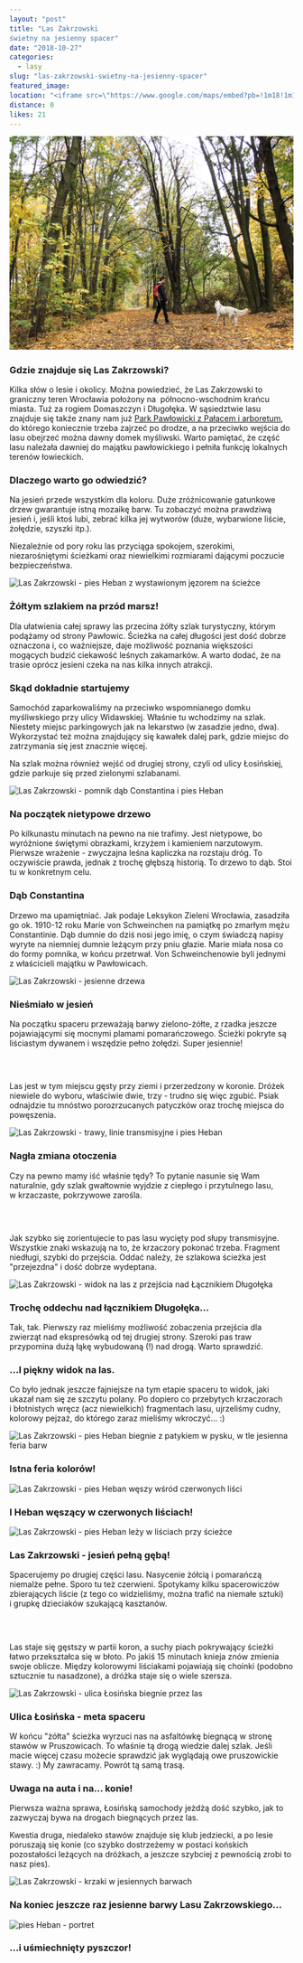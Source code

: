 ```yaml
---
layout: "post"
title: "Las Zakrzowski
świetny na jesienny spacer"
date: "2018-10-27"
categories:
  - lasy
slug: "las-zakrzowski-swietny-na-jesienny-spacer"
featured_image: 
location: "<iframe src=\"https://www.google.com/maps/embed?pb=!1m18!1m12!1m3!1d80263.3953702659!2d17.008145749585736!3d51.12411405400595!2m3!1f0!2f0!3f0!3m2!1i1024!2i768!4f13.1!3m3!1m2!1s0x0%3A0x0!2zNTHCsDEwJzE4LjciTiAxN8KwMDcnMTYuMCJF!5e0!3m2!1spl!2spl!4v1540646220601\"></iframe>"
distance: 0
likes: 21
---
```


<section class="post-section">
  <div class="post-section-photo">
    <picture>
      <source media="(min-width: 980px)" srcset="/uploads/W1siZiIsIjIwMTgvMTAvMjcvMXQ0bmVtaGFuNF9JTUdfNjA4My5qcGciXV0/IMG_6083.jpg?sha=10b4724054c9e3f3">
      <img alt="Las Zakrzowski -&nbsp;pies Heban na ścieżce" src="/assets/images/posts/2018/IMG_6083.jpg?sha=ab93a9e027b56ff5">
    </picture>
  </div>
  <div class="post-section-wrapper">
    <section class="post-section-content">
      <h1>Gdzie znajduje się Las Zakrzowski?</h1>
      <p>Kilka słów o&nbsp;lesie i&nbsp;okolicy. Można powiedzieć, że Las Zakrzowski to graniczny teren Wrocławia położony na &nbsp;północno-wschodnim krańcu miasta. Tuż za rogiem Domaszczyn i&nbsp;Długołęka. W&nbsp;sąsiedztwie lasu znajduje się także znany nam już <a href="/odkrywamy-park-we-wroclawskich-pawlowicach" target="_blank">Park Pawłowicki z&nbsp;Pałacem i&nbsp;arboretum</a>, do którego koniecznie trzeba zajrzeć po drodze, a&nbsp;na przeciwko wejścia do lasu obejrzeć można dawny domek myśliwski. Warto pamiętać, że część lasu należała dawniej do majątku pawłowickiego i&nbsp;pełniła funkcję lokalnych terenów łowieckich.</p>
    </section>
    <section class="post-section-content">
      <h1>Dlaczego warto go odwiedzić?</h1>
      <p>Na jesień przede wszystkim dla koloru. Duże zróżnicowanie gatunkowe drzew gwarantuje istną mozaikę barw. Tu zobaczyć można prawdziwą jesień i, jeśli ktoś lubi, zebrać kilka jej wytworów (duże, wybarwione liście, żołędzie, szyszki itp.).</p>
      <p>Niezależnie od pory roku las przyciąga spokojem, szerokimi, niezarośniętymi ścieżkami oraz niewielkimi rozmiarami dającymi poczucie bezpieczeństwa.</p>
    </section>
  </div>
</section>
<section class="post-section">
  <div class="post-section-photo">
    <picture>
      <source media="(min-width: 980px)" srcset="/uploads/W1siZiIsIjIwMTgvMTAvMjcvODF2eGIybnRxOF9JTUdfNjE2Ny5qcGciXV0/IMG_6167.jpg?sha=de7ec0af0786447c">
      <img srcset="/uploads/W1siZiIsIjIwMTgvMTAvMjcvODF2eGIybnRxOF9JTUdfNjE2Ny5qcGciXSxbInAiLCJjb252ZXJ0IiwiLWNyb3AgMTcwNngxMjgwKzIxMSswIl1d/IMG_6167.jpg?sha=2a6702dabccde1f3" alt="Las Zakrzowski -&nbsp;pies Heban z&nbsp;wystawionym jęzorem na ścieżce">
    </picture>
  </div>
  <div class="post-section-wrapper">
    <section class="post-section-content">
      <h1>Żółtym szlakiem na przód marsz!</h1>
      <p>Dla ułatwienia całej sprawy las przecina żółty szlak turystyczny, którym podążamy od strony Pawłowic. Ścieżka na całej długości jest dość dobrze oznaczona i, co ważniejsze, daje możliwość poznania większości mogących budzić ciekawość leśnych zakamarków. A&nbsp;warto dodać, że na trasie oprócz jesieni czeka na nas kilka innych atrakcji.</p>
    </section>
    <section class="post-section-content">
      <h1>Skąd dokładnie startujemy</h1>
      <p>Samochód zaparkowaliśmy na przeciwko wspomnianego domku myśliwskiego przy ulicy Widawskiej. Właśnie tu wchodzimy na szlak. Niestety miejsc parkingowych jak na lekarstwo (w zasadzie jedno, dwa). Wykorzystać też można znajdujący się kawałek dalej park, gdzie miejsc do zatrzymania się jest znacznie więcej.</p>
      <p>Na szlak można również wejść od drugiej strony, czyli od ulicy Łosińskiej, gdzie parkuje się przed zielonymi szlabanami.</p>
    </section>
  </div>
</section>
<section class="post-section">
  <div class="post-section-photo">
    <picture>
      <source media="(min-width: 980px)" srcset="/uploads/W1siZiIsIjIwMTgvMTAvMjcvNHF4cmRlMWN1N19JTUdfNjA5Ni5qcGciXV0/IMG_6096.jpg?sha=396704535e573f93">
      <img srcset="/uploads/W1siZiIsIjIwMTgvMTAvMjcvNHF4cmRlMWN1N19JTUdfNjA5Ni5qcGciXSxbInAiLCJjb252ZXJ0IiwiLWNyb3AgMTcwNngxMjgwKzIxMSswIl1d/IMG_6096.jpg?sha=e2e60b839f254666" alt="Las Zakrzowski -&nbsp;pomnik dąb Constantina i&nbsp;pies Heban">
    </picture>
  </div>
  <div class="post-section-wrapper">
    <section class="post-section-content">
      <h1>Na początek nietypowe drzewo</h1>
      <p>Po kilkunastu minutach na pewno na nie trafimy. Jest nietypowe, bo wyróżnione świętymi obrazkami, krzyżem i&nbsp;kamieniem narzutowym. Pierwsze wrażenie - zwyczajna leśna kapliczka na rozstaju dróg. To oczywiście prawda, jednak z&nbsp;trochę głębszą historią. To drzewo to dąb. Stoi tu w&nbsp;konkretnym celu.</p>
    </section>
    <section class="post-section-content">
      <h1>Dąb Constantina</h1>
      <p>Drzewo ma upamiętniać. Jak podaje Leksykon Zieleni Wrocławia, zasadziła go ok. 1910-12 roku Marie von Schweinchen na pamiątkę po zmarłym mężu Constantinie. Dąb dumnie do dziś nosi jego imię, o&nbsp;czym świadczą napisy wyryte na niemniej dumnie leżącym przy pniu głazie. Marie miała nosa co do formy pomnika, w&nbsp;końcu przetrwał. Von Schweinchenowie byli jednymi z&nbsp;właścicieli majątku w&nbsp;Pawłowicach.</p>
    </section>
  </div>
</section>
<section class="post-section">
  <div class="post-section-photo">
    <picture>
      <source media="(min-width: 980px)" srcset="/uploads/W1siZiIsIjIwMTgvMTAvMjcvN2o4Ym44ejNzcV9JTUdfNjEzMS5qcGciXV0/IMG_6131.jpg?sha=292c61809668c69f">
      <img srcset="/uploads/W1siZiIsIjIwMTgvMTAvMjcvN2o4Ym44ejNzcV9JTUdfNjEzMS5qcGciXSxbInAiLCJjb252ZXJ0IiwiLWNyb3AgMTcwNngxMjgwKzIxMSswIl1d/IMG_6131.jpg?sha=21e509c2688b98bc" alt="Las Zakrzowski -&nbsp;jesienne drzewa">
    </picture>
  </div>
  <div class="post-section-wrapper">
    <section class="post-section-content">
      <h1>Nieśmiało w&nbsp;jesień</h1>
      <p>Na początku spaceru przeważają barwy zielono-żółte, z&nbsp;rzadka jeszcze pojawiającymi się mocnymi plamami pomarańczowego. Ścieżki pokryte są liściastym dywanem i&nbsp;wszędzie pełno żołędzi. Super jesiennie!</p>
    </section>
    <section class="post-section-content">
      <h1><br></h1>
      <p>Las jest w&nbsp;tym miejscu gęsty przy ziemi i&nbsp;przerzedzony w&nbsp;koronie. Dróżek niewiele do wyboru, właściwie dwie, trzy -&nbsp;trudno się więc zgubić. Psiak odnajdzie tu mnóstwo porozrzucanych patyczków oraz trochę miejsca do powęszenia.</p>
    </section>
  </div>
</section>
<section class="post-section">
  <div class="post-section-photo">
    <picture>
      <source media="(min-width: 980px)" srcset="/uploads/W1siZiIsIjIwMTgvMTAvMjcvNXhmamtnbnJlbl9JTUdfNjIwNi5qcGciXV0/IMG_6206.jpg?sha=a5c5d703240ea4de">
      <img srcset="/uploads/W1siZiIsIjIwMTgvMTAvMjcvNXhmamtnbnJlbl9JTUdfNjIwNi5qcGciXSxbInAiLCJjb252ZXJ0IiwiLWNyb3AgMTcwNngxMjgwKzEwNyswIl1d/IMG_6206.jpg?sha=fe8751c914e75f26" alt="Las Zakrzowski -&nbsp;trawy, linie transmisyjne i&nbsp;pies Heban">
    </picture>
  </div>
  <div class="post-section-wrapper">
    <section class="post-section-content">
      <h1>Nagła zmiana otoczenia</h1>
      <p>Czy na pewno mamy iść właśnie tędy? To pytanie nasunie się Wam naturalnie, gdy szlak gwałtownie wyjdzie z&nbsp;ciepłego i&nbsp;przytulnego lasu, w&nbsp;krzaczaste, pokrzywowe zarośla.</p>
    </section>
    <section class="post-section-content">
      <h1><br></h1>
      <p>Jak szybko się zorientujecie to pas lasu wycięty pod słupy transmisyjne. Wszystkie znaki wskazują na to, że krzaczory pokonać trzeba. Fragment niedługi, szybki do przejścia. Oddać należy, że szlakowa ścieżka jest "przejezdna" i&nbsp;dość dobrze wydeptana.</p>
    </section>
  </div>
</section>
<section class="post-section">
  <div class="post-section-photo">
    <picture>
      <source media="(min-width: 980px)" srcset="/uploads/W1siZiIsIjIwMTgvMTAvMjcvM3JudXVla3N0el9JTUdfNjI2Ny5qcGciXV0/IMG_6267.jpg?sha=cef3f941a822e462">
      <img srcset="/uploads/W1siZiIsIjIwMTgvMTAvMjcvM3JudXVla3N0el9JTUdfNjI2Ny5qcGciXSxbInAiLCJjb252ZXJ0IiwiLWNyb3AgMTcwN3gxMjgwKzE0OSswIl1d/IMG_6267.jpg?sha=58845e2103b6147f" alt="Las Zakrzowski -&nbsp;widok na las z&nbsp;przejścia nad Łącznikiem Długołęka">
    </picture>
  </div>
  <div class="post-section-wrapper">
    <section class="post-section-content">
      <h1>Trochę oddechu nad łącznikiem Długołęka...</h1>
      <p>Tak, tak. Pierwszy raz mieliśmy możliwość zobaczenia przejścia dla zwierząt nad ekspresówką od tej drugiej strony. Szeroki pas traw przypomina dużą łąkę wybudowaną (!) nad drogą. Warto sprawdzić.</p>
    </section>
    <section class="post-section-content">
      <h1>...I piękny widok na las.</h1>
      <p>Co było jednak jeszcze fajniejsze na tym etapie spaceru to widok, jaki ukazał nam się ze szczytu polany. Po dopiero co przebytych krzaczorach i&nbsp;błotnistych wręcz (acz niewielkich) fragmentach lasu, ujrzeliśmy cudny, kolorowy pejzaż, do którego zaraz mieliśmy wkroczyć... :)</p>
    </section>
  </div>
</section>
<section class="post-section">
  <div class="post-section-photo">
    <picture>
      <source media="(min-width: 980px)" srcset="/uploads/W1siZiIsIjIwMTgvMTAvMjcvMmQ2YTU3cmVhX0lNR182MzMwLmpwZyJdXQ/IMG_6330.jpg?sha=6dc6270c8831e4bb">
      <img srcset="/uploads/W1siZiIsIjIwMTgvMTAvMjcvMmQ2YTU3cmVhX0lNR182MzMwLmpwZyJdLFsicCIsImNvbnZlcnQiLCItY3JvcCAxNzA3eDEyODArMjQrMCJdXQ/IMG_6330.jpg?sha=dab0b4900988c0f9" alt="Las Zakrzowski -&nbsp;pies Heban biegnie z&nbsp;patykiem w&nbsp;pysku, w&nbsp;tle jesienna feria barw">
    </picture>
  </div>
  <div class="post-section-wrapper">
    <section class="post-section-content mod-single">
      <h1>Istna feria kolorów!</h1>
    </section>
  </div>
</section>
<section class="post-section">
  <div class="post-section-photo">
    <picture>
      <source media="(min-width: 980px)" srcset="/uploads/W1siZiIsIjIwMTgvMTAvMjcvNWYydGFhOTc1cF9JTUdfNjM0MS5qcGciXV0/IMG_6341.jpg?sha=ac9f27f7d13d3982">
      <img srcset="/uploads/W1siZiIsIjIwMTgvMTAvMjcvNWYydGFhOTc1cF9JTUdfNjM0MS5qcGciXSxbInAiLCJjb252ZXJ0IiwiLWNyb3AgMTcwNngxMjgwKzMrMCJdXQ/IMG_6341.jpg?sha=e7f0b22b9af92b32" alt="Las Zakrzowski -&nbsp;pies Heban węszy wśród czerwonych liści">
    </picture>
  </div>
  <div class="post-section-wrapper">
    <section class="post-section-content mod-single">
      <h1>I Heban węszący w&nbsp;czerwonych liściach!</h1>
    </section>
  </div>
</section>
<section class="post-section">
  <div class="post-section-photo">
    <picture>
      <source media="(min-width: 980px)" srcset="/uploads/W1siZiIsIjIwMTgvMTAvMjcvMXk5andsaHFqcl9JTUdfNjM2OS5qcGciXV0/IMG_6369.jpg?sha=057df7a55d130f9e">
      <img srcset="/uploads/W1siZiIsIjIwMTgvMTAvMjcvMXk5andsaHFqcl9JTUdfNjM2OS5qcGciXSxbInAiLCJjb252ZXJ0IiwiLWNyb3AgMTcwNngxMjgwKzEwNyswIl1d/IMG_6369.jpg?sha=84f8da72b5a4e2b2" alt="Las Zakrzowski -&nbsp;pies Heban leży w&nbsp;liściach przy ścieżce">
    </picture>
  </div>
  <div class="post-section-wrapper">
    <section class="post-section-content">
      <h1>Las Zakrzowski -&nbsp;jesień pełną gębą!</h1>
      <p>Spacerujemy po drugiej części lasu. Nasycenie żółcią i&nbsp;pomarańczą niemalże pełne. Sporo tu też czerwieni. Spotykamy kilku spacerowiczów zbierających liście (z tego co widzieliśmy, można trafić na niemałe sztuki) i&nbsp;grupkę dzieciaków szukającą kasztanów.&nbsp;</p>
    </section>
    <section class="post-section-content">
      <h1><br></h1>
      <p>Las staje się gęstszy w&nbsp;partii koron, a&nbsp;suchy piach pokrywający ścieżki łatwo przekształca się w&nbsp;błoto. Po jakiś 15 minutach knieja znów zmienia swoje oblicze. Między kolorowymi liściakami pojawiają się choinki (podobno sztucznie tu nasadzone), a&nbsp;dróżka staje się o&nbsp;wiele szersza.</p>
    </section>
  </div>
</section>
<section class="post-section">
  <div class="post-section-photo">
    <picture>
      <source media="(min-width: 980px)" srcset="/uploads/W1siZiIsIjIwMTgvMTAvMjcvNG1zN3h1eWdieF9JTUdfNjQxNi5qcGciXV0/IMG_6416.jpg?sha=8480afd001b360f5">
      <img srcset="/uploads/W1siZiIsIjIwMTgvMTAvMjcvNG1zN3h1eWdieF9JTUdfNjQxNi5qcGciXSxbInAiLCJjb252ZXJ0IiwiLWNyb3AgMTcwNngxMjgwKzEwNyswIl1d/IMG_6416.jpg?sha=11b89c97835a1006" alt="Las Zakrzowski -&nbsp;ulica Łosińska biegnie przez las">
    </picture>
  </div>
  <div class="post-section-wrapper">
    <section class="post-section-content">
      <h1>Ulica Łosińska -&nbsp;meta spaceru</h1>
      <p>W&nbsp;końcu "żółta" ścieżka wyrzuci nas na asfaltówkę biegnącą w&nbsp;stronę stawów w&nbsp;Pruszowicach. To właśnie tą drogą wiedzie dalej szlak. Jeśli macie więcej czasu możecie sprawdzić jak wyglądają owe pruszowickie stawy. :) My zawracamy. Powrót tą samą trasą.</p>
    </section>
    <section class="post-section-content">
      <h1>Uwaga na auta i&nbsp;na... konie!</h1>
      <p>Pierwsza ważna sprawa, Łosińską samochody jeżdżą dość szybko, jak to zazwyczaj bywa na drogach biegnących przez las.</p><p>Kwestia druga, niedaleko stawów znajduje się klub jedziecki, a&nbsp;po lesie poruszają się konie (co szybko dostrzeżemy w&nbsp;postaci końskich pozostałości leżących na dróżkach, a&nbsp;jeszcze szybciej z&nbsp;pewnością zrobi to nasz pies).</p>
    </section>
  </div>
</section>
<section class="post-section">
  <div class="post-section-photo">
    <picture>
      <source media="(min-width: 980px)" srcset="/uploads/W1siZiIsIjIwMTgvMTAvMjcvMTlxNGhvcnQ2NV9JTUdfNjM4OC5qcGciXV0/IMG_6388.jpg?sha=1c2d22446c97268d">
      <img srcset="/uploads/W1siZiIsIjIwMTgvMTAvMjcvMTlxNGhvcnQ2NV9JTUdfNjM4OC5qcGciXSxbInAiLCJjb252ZXJ0IiwiLWNyb3AgMTcwNngxMjgwKzEwNyswIl1d/IMG_6388.jpg?sha=98969362617c0f91" alt="Las Zakrzowski -&nbsp;krzaki w&nbsp;jesiennych barwach">
    </picture>
  </div>
  <div class="post-section-wrapper">
    <section class="post-section-content mod-single">
      <h1>Na koniec jeszcze raz jesienne barwy Lasu Zakrzowskiego...</h1>
    </section>
  </div>
</section>
<section class="post-section">
  <div class="post-section-photo">
    <picture>
      <source media="(min-width: 980px)" srcset="/uploads/W1siZiIsIjIwMTgvMTAvMjcvOWJ2dWZzdWF3eF9JTUdfNjM3Ny5qcGciXV0/IMG_6377.jpg?sha=f8de186205350297">
      <img srcset="/uploads/W1siZiIsIjIwMTgvMTAvMjcvOWJ2dWZzdWF3eF9JTUdfNjM3Ny5qcGciXSxbInAiLCJjb252ZXJ0IiwiLWNyb3AgMTcwNngxMjgwKzEwNyswIl1d/IMG_6377.jpg?sha=244785a6bce5de3a" alt="pies Heban -&nbsp;portret">
    </picture>
  </div>
  <div class="post-section-wrapper">
    <section class="post-section-content mod-single">
      <h1>...i uśmiechnięty pyszczor!</h1>
    </section>
  </div>
</section>
